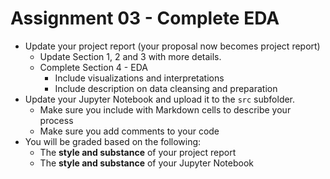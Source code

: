 # Assignment 03 - Complete EDA

- Update your project report (your proposal now becomes project report)
  - Update Section 1, 2 and 3 with more details.
  - Complete Section 4 - EDA
    - Include visualizations and interpretations
    - Include description on data cleansing and preparation
- Update your Jupyter Notebook and upload it to the `src` subfolder.
  - Make sure you include with Markdown cells to describe your process
  - Make sure you add comments to your code 
- You will be graded based on the following:
  - The **style and substance** of your project report
  - The **style and substance** of your Jupyter Notebook
